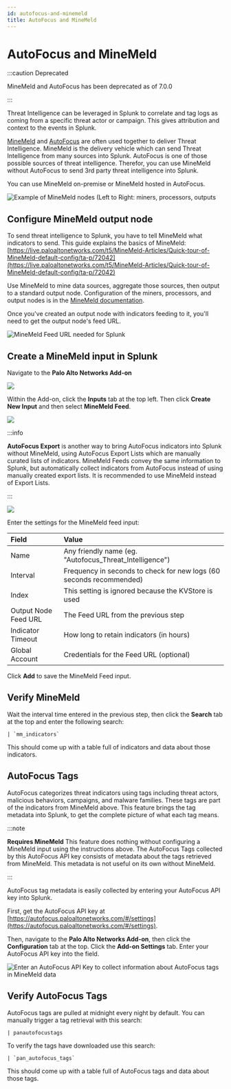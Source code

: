 ```yaml
---
id: autofocus-and-minemeld
title: AutoFocus and MineMeld
---
```


# AutoFocus and MineMeld
:::caution Deprecated

MineMeld and AutoFocus has been deprecated as of 7.0.0

:::

Threat Intelligence can be leveraged in Splunk to correlate and tag logs as coming from a specific threat actor or campaign. This gives attribution and context to the events in Splunk.

[MineMeld](https://www.paloaltonetworks.com/products/secure-the-network/subscriptions/minemeld) and [AutoFocus](https://www.paloaltonetworks.com/products/secure-the-network/subscriptions/autofocus) are often used together to deliver Threat Intelligence. MineMeld is the delivery vehicle which can send Threat Intelligence from many sources into Splunk.  AutoFocus is one of those possible sources of threat intelligence. Therefor, you can use MineMeld without AutoFocus to send 3rd party threat intelligence into Splunk.

You can use MineMeld on-premise or MineMeld hosted in AutoFocus.

<img alt="Example of MineMeld nodes (Left to Right: miners, processors, outputs" src="/assets/minemeld-nodes.png" class="no-shadow" />

## Configure MineMeld output node

To send threat intelligence to Splunk, you have to tell MineMeld what indicators to send. This guide explains the basics of MineMeld:
[https://live.paloaltonetworks.com/t5/MineMeld-Articles/Quick-tour-of-MineMeld-default-config/ta-p/72042](https://live.paloaltonetworks.com/t5/MineMeld-Articles/Quick-tour-of-MineMeld-default-config/ta-p/72042)

Use MineMeld to mine data sources, aggregate those sources, then output to a standard output node. Configuration of the miners, processors, and output nodes is in the [MineMeld documentation](https://live.paloaltonetworks.com/t5/MineMeld-Articles/What-is-in-a-MineMeld-node/ta-p/72046).

Once you've created an output node with indicators feeding to it, you'll need to get the output node's feed URL.

![MineMeld Feed URL needed for Splunk](/assets/minemeld-feed-url.png)

## Create a MineMeld input in Splunk

Navigate to the **Palo Alto Networks Add-on**

![](/assets/add-on.jpg)

Within the Add-on, click the **Inputs** tab at the top left. Then click **Create New Input** and then select **MineMeld Feed**.


![](/assets/minemeld-mod-input.png)

:::info

**AutoFocus Export** is another way to bring AutoFocus indicators into Splunk without MineMeld, using AutoFocus Export Lists which are manually curated lists of indicators. MineMeld Feeds convey the same information to Splunk, but automatically collect indicators from AutoFocus instead of using manually created export lists. It is recommended to use MineMeld instead of Export Lists.

:::

![](/assets/minemeld-feed-settings-6-1.png)

Enter the settings for the MineMeld feed input:

| Field | Value |
| :--- | :--- |
| Name | Any friendly name (eg. "Autofocus_Threat_Intelligence") |
| Interval | Frequency in seconds to check for new logs (60 seconds recommended) |
| Index | This setting is ignored because the KVStore is used |
| Output Node Feed URL | The Feed URL from the previous step |
| Indicator Timeout | How long to retain indicators (in hours) |
| Global Account | Credentials for the Feed URL (optional) |

Click **Add** to save the MineMeld Feed input.

## Verify MineMeld

Wait the interval time entered in the previous step, then click the **Search** tab at the top and enter the following search:

    | `mm_indicators`
    
This should come up with a table full of indicators and data about those indicators.

## AutoFocus Tags

AutoFocus categorizes threat indicators using tags including threat actors, malicious behaviors, campaigns, and malware families. These tags are part of the indicators from MineMeld above.  This feature brings the tag metadata into Splunk, to get the complete picture of what each tag means.

:::note

**Requires MineMeld** This feature does nothing without configuring a MineMeld input using the instructions above. The AutoFocus Tags collected by this AutoFocus API key consists of metadata about the tags retrieved from MineMeld. This metadata is not useful on its own without MineMeld.

:::

AutoFocus tag metadata is easily collected by entering your AutoFocus API key into Splunk.

First, get the AutoFocus API key at [https://autofocus.paloaltonetworks.com/#/settings](https://autofocus.paloaltonetworks.com/#/settings).

Then, navigate to the **Palo Alto Networks Add-on**, then click the **Configuration** tab at the top.  Click the **Add-on Settings** tab. Enter your AutoFocus API key into the field.

![Enter an AutoFocus API Key to collect information about AutoFocus tags in MineMeld data](/assets/autofocus-api-key.png)

## Verify AutoFocus Tags

AutoFocus tags are pulled at midnight every night by default. You can manually trigger a tag retrieval with this search:

    | panautofocustags

To verify the tags have downloaded use this search:

    | `pan_autofocus_tags`

This should come up with a table full of AutoFocus tags and data about those tags.